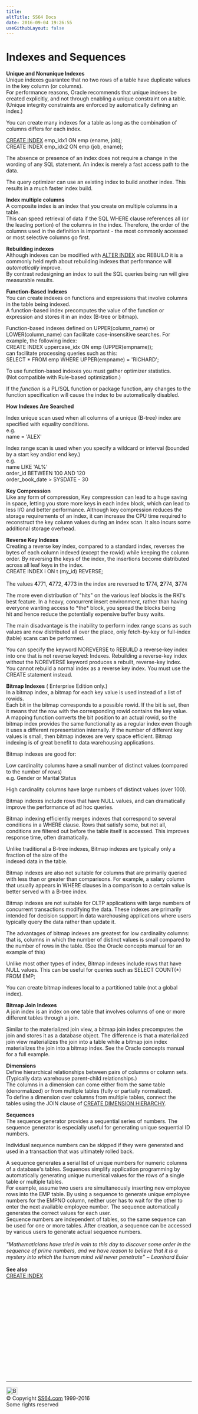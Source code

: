 ```yaml
---
title:
altTitle: SS64 Docs
date: 2016-09-04 19:26:55
useGithubLayout: false
---
```

<!-- #BeginLibraryItem "/Library/head_orasyntax.lbi" --><!-- #EndLibraryItem --><h1>Indexes and Sequences</h1>
<p> <b>Unique and Nonunique Indexes</b><br>
Unique indexes guarantee that no two rows
  of a table have duplicate values in the key column (or columns).<br>
For performance reasons, Oracle recommends that unique indexes be created explicitly,
and
not
through
enabling a unique constraint on a table. (Unique integrity constraints are enforced
by automatically defining an
index.)</p>
<p>You can create many indexes for a table as long as the combination of columns
  differs for each index.</p>
<p><a href="index_c.html">CREATE INDEX</a> emp_idx1 ON emp (ename, job);<br>
CREATE INDEX emp_idx2 ON emp (job, ename);</p>
<p>The absence or presence of an index does not require a change in the wording
  of any SQL statement. An index is merely a fast access path to the data.</p>
<p>The query optimizer can use an existing index to build another index. This
  results in a much faster index build.</p>
<p><b>Index multiple columns<br>
</b>A composite index is an index that you create on multiple columns in a table. <br>
  This can speed retrieval of data if
    the SQL WHERE clause references all (or the leading portion) of the columns
  in the  index. Therefore, the order of the columns used in the definition
    is important - the most commonly accessed or most selective columns go first.</p>
<p><b>Rebuilding indexes</b><br>
  Although indexes can be modified with <a href="index_a.html">ALTER INDEX</a> abc
  REBUILD  it is a commonly
  held myth
  about rebuilding indexes that performance will <i>automatically</i>  improve.<br>
     By contrast redesigning an index
to suit the SQL queries being run will give measurable results.</p>
<p><b>Function-Based Indexes</b><br>
  You can create indexes on functions and expressions that involve columns in
    the table being indexed. <br>
  A function-based index precomputes the value of the function or expression
and stores it in an index (B-tree or bitmap).</p>
<p>Function-based indexes defined on UPPER(column_name) or LOWER(column_name)
  can facilitate case-insensitive searches. For example, the following index:<br>
  CREATE INDEX uppercase_idx ON emp (UPPER(empname));<br>
  can facilitate processing queries such as this:<br>
  SELECT * FROM emp WHERE UPPER(empname) = 'RICHARD';</p>
<p>To use function-based indexes you must gather optimizer statistics. <br>
(Not compatible with Rule-based optimization.)</p>
<p>If the <i>function</i> is a PL/SQL function or package function,
    any changes to the function specification will cause the index to be automatically
   disabled.</p>
<p><b>How Indexes Are Searched</b></p>
<p>Index unique scan used when all columns of a unique (B-tree) index are specified
  with equality conditions.<br>
  e.g.<br>
  name = 'ALEX'</p>
<p>Index range scan is used when you specify a wildcard or interval (bounded
  by a start key and/or end key.)<br>
  e.g.<br>
  name LIKE 'AL%'<br>
  order_id BETWEEN 100 AND 120<br>
  order_book_date &gt; SYSDATE - 30</p>
<p><b>Key Compression</b><br>
Like any form of compression, Key compression can lead to a huge saving in space, letting you store more keys in each index block, which can lead to less I/O
and better performance. Although key compression reduces the storage requirements of an index, it can increase the CPU time required to reconstruct the key column values during
an index scan. It also incurs some additional storage overhead.</p>
<p><b>Reverse Key Indexes</b><br>
Creating a reverse key index, compared to a standard index, reverses the bytes of each column indexed (except the rowid) while keeping the column order. By reversing the keys of the index, the insertions become distributed across all leaf keys in the index.<br>
CREATE INDEX i ON t (my_id) REVERSE;<br>
<br>
The values <b>4</b>771, <b>4</b>772, <b>4</b>773 in the index are reversed to <b>1</b>774, <b>2</b>774, <b>3</b>774</p>
<p>The more even distribution of "hits" on the various leaf blocks is the RKI's best feature. In a heavy, concurrent insert environment, rather than
having everyone wanting access to *the* block, you spread the blocks being<br> 
hit and hence reduce the potentially expensive buffer busy waits.</p>
<p>The main disadvantage is the inability to perform index range scans as such values are now distributed all over the place, only fetch-by-key or full-index (table) scans can be performed.</p>
<p>You can specify the keyword NOREVERSE to REBUILD a reverse-key index into one that is not reverse keyed: Indexes. Rebuilding a reverse-key index without the NOREVERSE keyword produces a rebuilt, reverse-key index. You cannot rebuild a normal index as a reverse key index. You must use the CREATE statement instead.</p>
<p>  <b>Bitmap Indexes</b> ( Enterprise Edition only.)<br>
In a bitmap index, a bitmap for each key value is used instead of a list of rowids. <br>
Each bit in the bitmap corresponds to a possible rowid. If the bit is set, then it means that the row with the corresponding rowid contains the key value. A mapping function converts the bit position to an actual rowid, so the bitmap index provides the same functionality as a regular index even though it uses a different representation internally. If the number of different key values is small, then bitmap indexes are very space efficient. Bitmap indexing is of great benefit to data warehousing applications.</p>
<p>Bitmap indexes are good for:</p>
<p>Low cardinality columns have a small number of distinct values (compared to the number of rows) <br>
e.g. Gender or Marital Status</p>
<p>High cardinality columns have large numbers of distinct values (over 100).</p>
<p>Bitmap indexes include rows that have NULL values, and can dramatically improve the performance of ad hoc queries.</p>
<p>Bitmap indexing efficiently merges indexes that correspond to several conditions in a WHERE clause. Rows that satisfy some, but not all, conditions are filtered
out before the table itself is accessed. This improves response time, often dramatically.</p>
<p>Unlike traditional a B-tree indexes, Bitmap indexes are typically only a fraction of the size of the<br>
indexed data in the table.</p>
<p>Bitmap indexes are also not suitable for columns that are primarily queried with less than or greater than comparisons. For example, a salary column that usually appears in WHERE clauses in a comparison to a certain value is better served with a B-tree index.</p>
<p>Bitmap indexes are not suitable for OLTP applications with large numbers of concurrent transactions modifying the data. These indexes are primarily intended for decision support in data warehousing applications where users typically query the data rather than update it.</p>
<p>The advantages of bitmap indexes are greatest for low cardinality columns: that is, columns in which the number of distinct values is small compared to the number of rows in the table. (See the Oracle concepts manual for an example of this)</p>
<p>Unlike most other types of index, Bitmap indexes include rows that have NULL values. This can be useful for queries such as SELECT COUNT(*) FROM EMP;</p>
<p>You can create bitmap indexes local to a partitioned table (not a global index).</p>
<p>  <b>Bitmap Join Indexes</b><br>
A join index is an index on one table that involves columns of one or more different tables through a join.</p>
<p>Similar to the materialized join view, a bitmap join index precomputes the join and stores it as a database object. The difference is that a materialized join view materializes the join into a table while a bitmap join index materializes the join into a bitmap index. See the Oracle concepts manual for a full example.</p>
<p><b>Dimensions</b><br>
Define hierarchical relationships between pairs of columns or column sets. (Typically data warehouse parent-child relationships.)<br>
The columns in a dimension can come either from the same table (denormalized) or from multiple tables (fully or partially normalized). <br>
To define a dimension over columns from multiple tables, connect the tables using the JOIN clause of <a href="dimension_c.html">CREATE DIMENSION HIERARCHY</a>.</p>
<p><b>Sequences</b> <br>
The sequence generator provides a sequential series of numbers. The sequence generator is especially useful for generating unique sequential ID numbers.</p>
<p>Individual sequence numbers can be skipped if they were generated and used in a transaction that was ultimately rolled back.</p>
<p>A sequence generates a serial list of unique numbers for numeric columns of a database's tables. Sequences simplify application programming by automatically generating unique numerical values for the rows of a single table or multiple tables. <br>
For example, assume two users are simultaneously inserting new employee rows into the EMP table. By using a sequence to generate unique employee numbers
for the EMPNO column, neither user has to wait for the other to enter the next available employee number. The sequence automatically generates the correct
values for each user.<br>
Sequence numbers are independent of tables, so the same sequence can be used for one or more tables. After creation, a sequence can be accessed by various
users to generate actual sequence numbers.<br>
<span class="quote"><br>
<i>"Mathematicians have tried in vain to this day to discover some order in the sequence of prime numbers, and we have reason to believe that  it is a
mystery into which the human mind will never penetrate" ~ Leonhard Euler</i></span><br>
<br>
<b>See also</b><br>
<a href="index_c.html">CREATE INDEX</a></p><!-- #BeginLibraryItem "/Library/foot_ora.lbi" --><p>
<!-- oracle-footer -->
<ins class="adsbygoogle" style="display:inline-block;width:300px;height:250px" data-ad-client="ca-pub-6140977852749469" data-ad-slot="4275490898"></ins>
<script>
(adsbygoogle = window.adsbygoogle || []).push({});
</script></p>
<hr>
<div id="bl" class="footer"><a href="syntax-indexes.html#"><img src="../images/top.png" width="30" height="22" alt="Back to the Top"></a></div>
<div id="br" class="footer, tagline">© Copyright <a href="../index.html">SS64.com</a> 1999-2016<br>
Some rights reserved</div><!-- #EndLibraryItem -->

